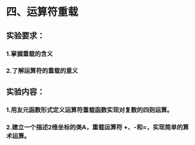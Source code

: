 # 四、运算符重载
## 实验要求：
### 1.掌握重载的含义
### 2.了解运算符的重载的意义
## 实验内容： 
### 1.用友元函数形式定义运算符重载函数实现对复数的四则运算。
### 2.建立一个描述2维坐标的类A，重载运算符 +、-和=，实现简单的算术运算。